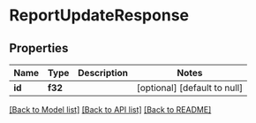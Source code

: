 # ReportUpdateResponse

## Properties
Name | Type | Description | Notes
------------ | ------------- | ------------- | -------------
**id** | **f32** |  | [optional] [default to null]

[[Back to Model list]](../README.md#documentation-for-models) [[Back to API list]](../README.md#documentation-for-api-endpoints) [[Back to README]](../README.md)


